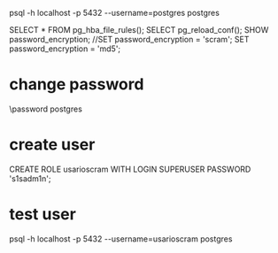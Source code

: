 psql -h localhost -p 5432 --username=postgres postgres

SELECT * FROM pg_hba_file_rules();
SELECT pg_reload_conf();
SHOW password_encryption;
//SET password_encryption = 'scram';
SET password_encryption = 'md5';
# change password
\password postgres

# create user
CREATE ROLE usarioscram WITH LOGIN SUPERUSER PASSWORD 's1sadm1n';

# test user
psql -h localhost -p 5432 --username=usarioscram postgres
